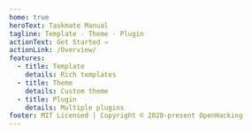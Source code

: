 ```yaml
---
home: true
heroText: Taskmate Manual
tagline: Template · Theme · Plugin
actionText: Get Started →
actionLink: /Overview/
features:
  - title: Template
    details: Rich templates
  - title: Theme
    details: Custom theme
  - title: Plugin
    details: Multiple plugins
footer: MIT Licensed | Copyright © 2020-present OpenHacking
---
```

